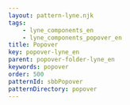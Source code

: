 ```yaml
---
layout: pattern-lyne.njk
tags: 
    - lyne_components_en
    - lyne_components_popover_en
title: Popover
key: popover-lyne_en
parent: popover-folder-lyne_en
keywords: popover
order: 500
patternId: sbbPopover
patternDirectory: popover
---
```

